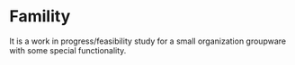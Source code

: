 # Famility
It is a work in progress/feasibility study for a small organization groupware with some special functionality.
